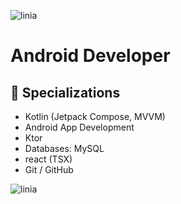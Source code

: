 ![linia](https://www.gify.net/data/media/562/linia-ruchomy-obrazek-0184.gif)
# Android Developer





## 📱 Specializations
- Kotlin (Jetpack Compose, MVVM)
- Android App Development
- Ktor
- Databases: MySQL
- react (TSX)
- Git / GitHub

![linia](https://www.gify.net/data/media/562/linia-ruchomy-obrazek-0184.gif)


